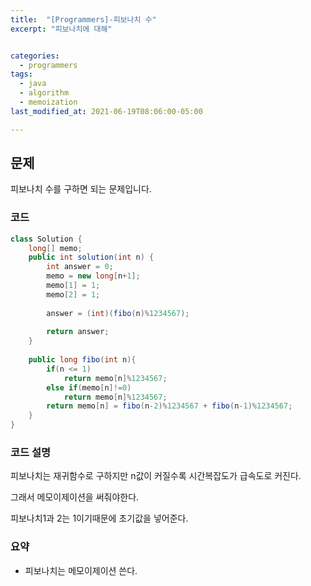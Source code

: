 ```yaml
---
title:  "[Programmers]-피보나치 수"
excerpt: "피보나치에 대해"


categories:
  - programmers
tags:
  - java
  - algorithm
  - memoization
last_modified_at: 2021-06-19T08:06:00-05:00

---
```


## 문제

피보나치 수를 구하면 되는 문제입니다.


### 코드

```java
class Solution {
    long[] memo;
    public int solution(int n) {
        int answer = 0;
        memo = new long[n+1];
        memo[1] = 1;
        memo[2] = 1;
        
        answer = (int)(fibo(n)%1234567);
        
        return answer;
    }
    
    public long fibo(int n){
        if(n <= 1)
            return memo[n]%1234567;
        else if(memo[n]!=0)
            return memo[n]%1234567;
        return memo[n] = fibo(n-2)%1234567 + fibo(n-1)%1234567;
    }
}
```

### 코드 설명

피보나치는 재귀함수로 구하지만 n값이 커질수록 시간복잡도가 급속도로 커진다.

그래서 메모이제이션을 써줘야한다.

피보나치1과 2는 1이기때문에 초기값을 넣어준다.

### 요약

- 피보나치는 메모이제이션 쓴다.
